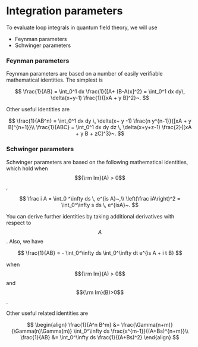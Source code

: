# Integration parameters

To evaluate loop integrals in quantum field theory, we will use

* Feynman parameters
* Schwinger parameters

### Feynman parameters

Feynman parameters are based on a number of easily verifiable mathematical identities. The simplest is

$$
\frac{1}{AB} = \int_0^1 dx \frac{1}{[A+ (B-A)x]^2} = \int_0^1 dx dy\, \delta(x+y-1) \frac{1}{[xA + y B]^2}~.
$$

Other useful identities are

$$
\frac{1}{AB^n} = \int_0^1 dx dy \, \delta(x+ y -1) \frac{n y^{n-1}}{[xA + y B]^{n+1}}\\
\frac{1}{ABC} = \int_0^1 dx dy dz \, \delta(x+y+z-1) \frac{2}{[xA + y B + zC]^3}~.
$$

### Schwinger parameters

Schwinger parameters are based on the following mathematical identities, which hold when $${\rm Im}(A) > 0$$,

$$
\frac i A = \int_0 ^\infty ds \, e^{is A}~,\\
\left(\frac iA\right)^2 = \int_0^\infty s ds \, e^{isA}~.
$$

You can derive further identities by taking additional derivatives with respect to $$A$$. Also, we have

$$
\frac{1}{AB} = - \int_0^\infty ds \int_0^\infty dt e^{is A + i t B}
$$

when $${\rm Im}(A) > 0$$ and $${\rm Im}(B)>0$$.

Other useful related identities are

$$
\begin{align}
\frac{1}{A^n B^m} &= \frac{\Gamma(n+m)}{\Gamma(n)\Gamma(m)} \int_0^\infty ds \frac{s^{m-1}}{(A+Bs)^{n+m}}\\
\frac{1}{AB} &= \int_0^\infty ds \frac{1}{(A+Bs)^2}
\end{align}
$$



